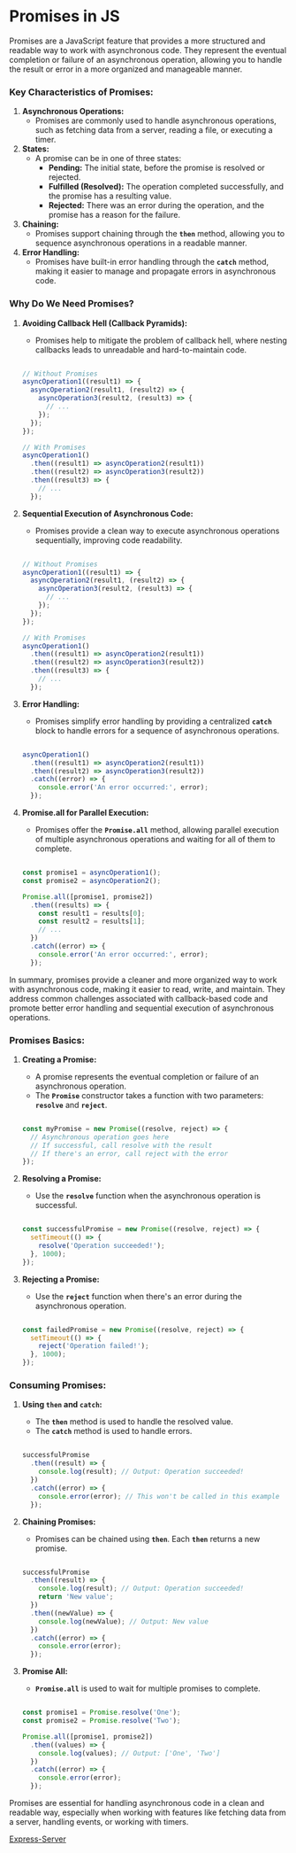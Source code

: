 # Promises in JS

Promises are a JavaScript feature that provides a more structured and readable way to work with asynchronous code. They represent the eventual completion or failure of an asynchronous operation, allowing you to handle the result or error in a more organized and manageable manner.

### **Key Characteristics of Promises:**

1. **Asynchronous Operations:**
    - Promises are commonly used to handle asynchronous operations, such as fetching data from a server, reading a file, or executing a timer.
2. **States:**
    - A promise can be in one of three states:
        - **Pending:** The initial state, before the promise is resolved or rejected.
        - **Fulfilled (Resolved):** The operation completed successfully, and the promise has a resulting value.
        - **Rejected:** There was an error during the operation, and the promise has a reason for the failure.
3. **Chaining:**
    - Promises support chaining through the **`then`** method, allowing you to sequence asynchronous operations in a readable manner.
4. **Error Handling:**
    - Promises have built-in error handling through the **`catch`** method, making it easier to manage and propagate errors in asynchronous code.

### **Why Do We Need Promises?**

1. **Avoiding Callback Hell (Callback Pyramids):**
    - Promises help to mitigate the problem of callback hell, where nesting callbacks leads to unreadable and hard-to-maintain code.
    
    ```jsx
    
    // Without Promises
    asyncOperation1((result1) => {
      asyncOperation2(result1, (result2) => {
        asyncOperation3(result2, (result3) => {
          // ...
        });
      });
    });
    
    // With Promises
    asyncOperation1()
      .then((result1) => asyncOperation2(result1))
      .then((result2) => asyncOperation3(result2))
      .then((result3) => {
        // ...
      });
    
    ```
    
2. **Sequential Execution of Asynchronous Code:**
    - Promises provide a clean way to execute asynchronous operations sequentially, improving code readability.
    
    ```jsx
    
    // Without Promises
    asyncOperation1((result1) => {
      asyncOperation2(result1, (result2) => {
        asyncOperation3(result2, (result3) => {
          // ...
        });
      });
    });
    
    // With Promises
    asyncOperation1()
      .then((result1) => asyncOperation2(result1))
      .then((result2) => asyncOperation3(result2))
      .then((result3) => {
        // ...
      });
    
    ```
    
3. **Error Handling:**
    - Promises simplify error handling by providing a centralized **`catch`** block to handle errors for a sequence of asynchronous operations.
    
    ```jsx
    
    asyncOperation1()
      .then((result1) => asyncOperation2(result1))
      .then((result2) => asyncOperation3(result2))
      .catch((error) => {
        console.error('An error occurred:', error);
      });
    
    ```
    
4. **Promise.all for Parallel Execution:**
    - Promises offer the **`Promise.all`** method, allowing parallel execution of multiple asynchronous operations and waiting for all of them to complete.
    
    ```jsx
    
    const promise1 = asyncOperation1();
    const promise2 = asyncOperation2();
    
    Promise.all([promise1, promise2])
      .then((results) => {
        const result1 = results[0];
        const result2 = results[1];
        // ...
      })
      .catch((error) => {
        console.error('An error occurred:', error);
      });
    
    ```
    

In summary, promises provide a cleaner and more organized way to work with asynchronous code, making it easier to read, write, and maintain. They address common challenges associated with callback-based code and promote better error handling and sequential execution of asynchronous operations.

### **Promises Basics:**

1. **Creating a Promise:**
    - A promise represents the eventual completion or failure of an asynchronous operation.
    - The **`Promise`** constructor takes a function with two parameters: **`resolve`** and **`reject`**.
    
    ```jsx
    
    const myPromise = new Promise((resolve, reject) => {
      // Asynchronous operation goes here
      // If successful, call resolve with the result
      // If there's an error, call reject with the error
    });
    
    ```
    
2. **Resolving a Promise:**
    - Use the **`resolve`** function when the asynchronous operation is successful.
    
    ```jsx
    
    const successfulPromise = new Promise((resolve, reject) => {
      setTimeout(() => {
        resolve('Operation succeeded!');
      }, 1000);
    });
    
    ```
    
3. **Rejecting a Promise:**
    - Use the **`reject`** function when there's an error during the asynchronous operation.
    
    ```jsx
    
    const failedPromise = new Promise((resolve, reject) => {
      setTimeout(() => {
        reject('Operation failed!');
      }, 1000);
    });
    
    ```
    

### **Consuming Promises:**

1. **Using `then` and `catch`:**
    - The **`then`** method is used to handle the resolved value.
    - The **`catch`** method is used to handle errors.
    
    ```jsx
    
    successfulPromise
      .then((result) => {
        console.log(result); // Output: Operation succeeded!
      })
      .catch((error) => {
        console.error(error); // This won't be called in this example
      });
    
    ```
    
2. **Chaining Promises:**
    - Promises can be chained using **`then`**. Each **`then`** returns a new promise.
    
    ```jsx
    
    successfulPromise
      .then((result) => {
        console.log(result); // Output: Operation succeeded!
        return 'New value';
      })
      .then((newValue) => {
        console.log(newValue); // Output: New value
      })
      .catch((error) => {
        console.error(error);
      });
    
    ```
    
3. **Promise All:**
    - **`Promise.all`** is used to wait for multiple promises to complete.
    
    ```jsx
    
    const promise1 = Promise.resolve('One');
    const promise2 = Promise.resolve('Two');
    
    Promise.all([promise1, promise2])
      .then((values) => {
        console.log(values); // Output: ['One', 'Two']
      })
      .catch((error) => {
        console.error(error);
      });
    
    ```
    

 Promises are essential for handling asynchronous code in a clean and readable way, especially when working with features like fetching data from a server, handling events, or working with timers.


[Express-Server](./Express-Server.md)
